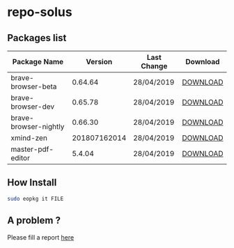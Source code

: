 # repo-solus

## Packages list

| Package Name | Version | Last Change | Download |
| --- | --- | --- | --- |
| brave-browser-beta | 0.64.64 | 28/04/2019 | [DOWNLOAD](https://github.com/cantalupo555/repo-solus/raw/master/packages/brave-browser-beta-0.64.64-1-1-x86_64.eopkg)
| brave-browser-dev | 0.65.78 | 28/04/2019 | [DOWNLOAD](https://github.com/cantalupo555/repo-solus/raw/master/packages/brave-browser-dev-0.65.78-1-1-x86_64.eopkg)
| brave-browser-nightly | 0.66.30 | 28/04/2019 | [DOWNLOAD](https://github.com/cantalupo555/repo-solus/raw/master/packages/brave-browser-nightly-0.66.30-1-1-x86_64.eopkg)
| xmind-zen | 201807162014 | 28/04/2019 | [DOWNLOAD](https://github.com/cantalupo555/repo-solus/raw/master/packages/xmind-zen-201807162014-1-1-x86_64.eopkg)
| master-pdf-editor | 5.4.04 | 28/04/2019 | [DOWNLOAD](https://github.com/cantalupo555/repo-solus/raw/master/packages/master-pdf-editor-5.4.04-1-1-x86_64.eopkg)

## How Install

```bash
sudo eopkg it FILE
```

## A problem ?

Please fill a report [here](https://github.com/cantalupo555/repo-solus/issues/new)
